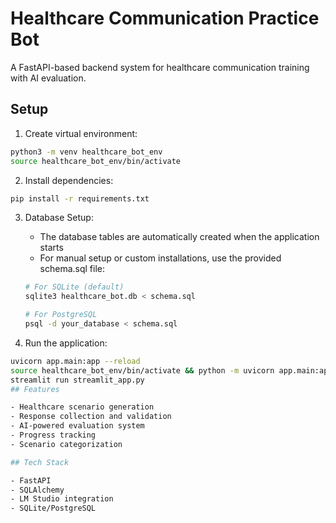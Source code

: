 # Healthcare Communication Practice Bot

A FastAPI-based backend system for healthcare communication training with AI evaluation.

## Setup

1. Create virtual environment:
```bash
python3 -m venv healthcare_bot_env
source healthcare_bot_env/bin/activate
```

2. Install dependencies:
```bash
pip install -r requirements.txt
```

3. Database Setup:
   - The database tables are automatically created when the application starts
   - For manual setup or custom installations, use the provided schema.sql file:
   ```bash
   # For SQLite (default)
   sqlite3 healthcare_bot.db < schema.sql
   
   # For PostgreSQL
   psql -d your_database < schema.sql
   ```

4. Run the application:
```bash
uvicorn app.main:app --reload
source healthcare_bot_env/bin/activate && python -m uvicorn app.main:app --host 127.0.0.1 --port 8000```
streamlit run streamlit_app.py
## Features

- Healthcare scenario generation
- Response collection and validation
- AI-powered evaluation system
- Progress tracking
- Scenario categorization

## Tech Stack

- FastAPI
- SQLAlchemy
- LM Studio integration
- SQLite/PostgreSQL
